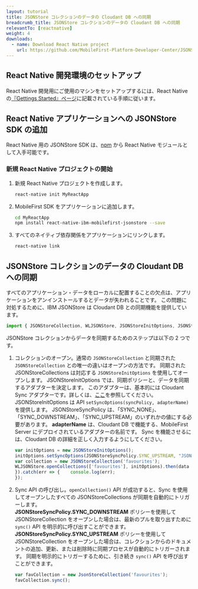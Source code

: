 ```yaml
---
layout: tutorial
title: JSONStore コレクションのデータの Cloudant DB への同期
breadcrumb_title: JSONStore コレクションのデータの Cloudant DB への同期
relevantTo: [reactnative]
weight: 4
downloads:
  - name: Download React Native project
    url: https://github.com/MobileFirst-Platform-Developer-Center/JSONStoreReactNative
---
```

<!-- NLS_CHARSET=UTF-8 -->
##  React Native 開発環境のセットアップ
React Native 開発用にご使用のマシンをセットアップするには、React Native の[『Gettings Started』ページ](https://facebook.github.io/react-native/docs/getting-started.html)に記載されている手順に従います。

##  React Native アプリケーションへの JSONStore SDK の追加
React Native 用の JSONStore SDK は、[npm](https://www.npmjs.com/package/react-native-mobilefirst-jsonstore) から React Native モジュールとして入手可能です。

### 新規 React Native プロジェクトの開始
1. 新規 React Native プロジェクトを作成します。
    ```bash
    react-native init MyReactApp
    ```

2. MobileFirst SDK をアプリケーションに追加します。
    ```bash
    cd MyReactApp
    npm install react-native-ibm-mobilefirst-jsonstore --save
    ```

3.  すべてのネイティブ依存関係をアプリケーションにリンクします。
    ```bash
    react-native link
    ```

## JSONStore コレクションのデータの Cloudant DB への同期
すべてのアプリケーション・データをローカルに配置することの欠点は、アプリケーションをアンインストールするとデータが失われることです。 この問題に対処するために、IBM JSONStore は Cloudant DB との同期機能を提供しています。

```javascript
import { JSONStoreCollection, WLJSONStore, JSONStoreInitOptions, JSONStoreSyncPolicy, JSONStoreAddOptions } from 'react-native-ibm-mobilefirst-jsonstore';
```

JSONStore コレクションからデータを同期するためのステップは以下の 2 つです。

1. コレクションのオープン。通常の `JSONStoreCollection` と同期された `JSONStoreCollection` との唯一の違いはオープンの方法です。 同期された JSONStoreCollections は対応する `JSONStoreInitOptions` を使用してオープンします。 JSONStoreInitOptions では、同期ポリシーと、データを同期するアダプターを決定します。 このアダプターは、基本的には Cloudant Sync アダプターです。詳しくは、[ここ](https://mobilefirstplatform.ibmcloud.com/blog/2018/02/23/jsonstoresync-couchdb-databases/)を参照してください。 JSONStoreInitOptions は API `setSyncOptions(syncPolicy, adapterName)` を提供します。 JSONStoreSyncPolicy は、「SYNC_NONE」、「SYNC_DOWNSTREAM」、「SYNC_UPSTREAM」のいずれかの値にする必要があります。 **adapterName** は、Cloudant DB で機能する、MobileFirst Server にデプロイされているアダプターの名前です。 Sync を機能させるには、Cloudant DB の詳細を正しく入力するようにしてください。

    ```javascript
    var initOptions = new JSONStoreInitOptions();
    initOptions.setSyncOptions(JSONStoreSyncPolicy.SYNC_UPSTREAM, "JSONStoreCloudantSync");
    var collection = new JSONStoreCollection('favourites');
    WLJSONStore.openCollections(['favourites'], initOptions).then(data => {	console.log("Successfully opened collection with Sync Policy!");
   }).catch(err => {	console.log(err);
   });
    ```

2. Sync API の呼び出し。`openCollection()` API が成功すると、Sync を使用してオープンしたすべての JSONStoreCollections が同期を自動的にトリガーします。<br/>
    **JSONStoreSyncPolicy.SYNC_DOWNSTREAM** ポリシーを使用して JSONStoreCollection をオープンした場合は、最新のプルを取り出すために `sync()` API を明示的に呼び出すことができます。<br/>
    **JSONStoreSyncPolicy.SYNC_UPSTREAM** ポリシーを使用して JSONStoreCollection をオープンした場合は、コレクションからのドキュメントの追加、更新、または削除時に同期プロセスが自動的にトリガーされます。 同期を明示的にトリガーするために、引き続き `sync()` API を呼び出すことができます。<br/>
    ```javascript
    var favCollection = new JsonStoreCollection('favourites');
    favCollection.sync();
    ```    
